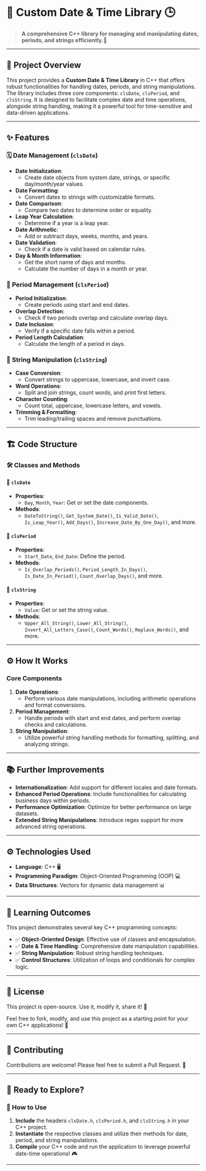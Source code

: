 # 📅 Custom Date & Time Library 🕒

> **A comprehensive C++ library for managing and manipulating dates, periods, and strings efficiently.📆**

---

## 🌟 Project Overview

This project provides a **Custom Date & Time Library** in C++ that offers robust functionalities for handling dates, periods, and string manipulations. The library includes three core components: `clsDate`, `clsPeriod`, and `clsString`. It is designed to facilitate complex date and time operations, alongside string handling, making it a powerful tool for time-sensitive and data-driven applications.

---

## ✨ Features

### 🗓️ Date Management (`clsDate`)
- **Date Initialization**:
  - Create date objects from system date, strings, or specific day/month/year values.
- **Date Formatting**:
  - Convert dates to strings with customizable formats.
- **Date Comparison**:
  - Compare two dates to determine order or equality.
- **Leap Year Calculation**:
  - Determine if a year is a leap year.
- **Date Arithmetic**:
  - Add or subtract days, weeks, months, and years.
- **Date Validation**:
  - Check if a date is valid based on calendar rules.
- **Day & Month Information**:
  - Get the short name of days and months.
  - Calculate the number of days in a month or year.

### 📆 Period Management (`clsPeriod`)
- **Period Initialization**:
  - Create periods using start and end dates.
- **Overlap Detection**:
  - Check if two periods overlap and calculate overlap days.
- **Date Inclusion**:
  - Verify if a specific date falls within a period.
- **Period Length Calculation**:
  - Calculate the length of a period in days.

### 📝 String Manipulation (`clsString`)
- **Case Conversion**:
  - Convert strings to uppercase, lowercase, and invert case.
- **Word Operations**:
  - Split and join strings, count words, and print first letters.
- **Character Counting**:
  - Count total, uppercase, lowercase letters, and vowels.
- **Trimming & Formatting**:
  - Trim leading/trailing spaces and remove punctuations.

---

## 🏗️ Code Structure

### 🛠️ Classes and Methods

#### 📅 `clsDate`
- **Properties**:
  - `Day`, `Month`, `Year`: Get or set the date components.
- **Methods**:
  - `DateToString()`, `Get_System_Date()`, `Is_Valid_Date()`, `Is_Leap_Year()`, `Add_Days()`, `Increase_Date_By_One_Day()`, and more.

#### 📆 `clsPeriod`
- **Properties**:
  - `Start_Date`, `End_Date`: Define the period.
- **Methods**:
  - `Is_Overlap_Periods()`, `Period_Length_In_Days()`, `Is_Date_In_Period()`, `Count_Overlap_Days()`, and more.

#### 📝 `clsString`
- **Properties**:
  - `Value`: Get or set the string value.
- **Methods**:
  - `Upper_All_String()`, `Lower_All_String()`, `Invert_All_Letters_Case()`, `Count_Words()`, `Replace_Words()`, and more.

---

## ⚙️ How It Works

### Core Components
1. **Date Operations**:
   - Perform various date manipulations, including arithmetic operations and format conversions.
2. **Period Management**:
   - Handle periods with start and end dates, and perform overlap checks and calculations.
3. **String Manipulation**:
   - Utilize powerful string handling methods for formatting, splitting, and analyzing strings.

---

## 📚 Further Improvements

- **Internationalization**: Add support for different locales and date formats.
- **Enhanced Period Operations**: Include functionalities for calculating business days within periods.
- **Performance Optimization**: Optimize for better performance on large datasets.
- **Extended String Manipulations**: Introduce regex support for more advanced string operations.

---

## ⚙️ Technologies Used

- **Language**: C++ 🖥️
- **Programming Paradigm**: Object-Oriented Programming (OOP) 💻
- **Data Structures**: Vectors for dynamic data management 📊

---

## 🎯 Learning Outcomes

This project demonstrates several key C++ programming concepts:
- ✅ **Object-Oriented Design**: Effective use of classes and encapsulation.
- ✅ **Date & Time Handling**: Comprehensive date manipulation capabilities.
- ✅ **String Manipulation**: Robust string handling techniques.
- ✅ **Control Structures**: Utilization of loops and conditionals for complex logic.

---

## 📜 License

This project is open-source. Use it, modify it, share it! 🎉

Feel free to fork, modify, and use this project as a starting point for your own C++ applications! 🚀

---

## 🤝 Contributing

Contributions are welcome! Please feel free to submit a Pull Request. 🙌

---

## 🏁 Ready to Explore?

### 🚀 How to Use
1. **Include** the headers `clsDate.h`, `clsPeriod.h`, and `clsString.h` in your C++ project.
2. **Instantiate** the respective classes and utilize their methods for date, period, and string manipulations.
3. **Compile** your C++ code and run the application to leverage powerful date-time operations! 🎮

---
